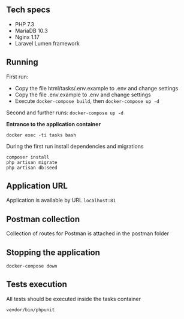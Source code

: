 ## Tech specs
* PHP 7.3
* MariaDB 10.3
* Nginx 1.17
* Laravel Lumen framework

## Running
First run:
* Copy the file html/tasks/.env.example to .env and change settings
* Copy the file .env.example to .env and change settings
* Execute
```docker-compose build```, then ```docker-compose up -d```

Second and further runs: ```docker-compose up -d```

**Entrance to the application container**
```
docker exec -ti tasks bash
```
During the first run install dependencies and migrations
```
composer install
php artisan migrate
php artisan db:seed
```
## Application URL
Application is available by URL ```localhost:81```

## Postman collection
Collection of routes for Postman is attached in the postman folder

## Stopping the application
```docker-compose down```

## Tests execution
All tests should be executed inside the tasks container

```
vendor/bin/phpunit
```